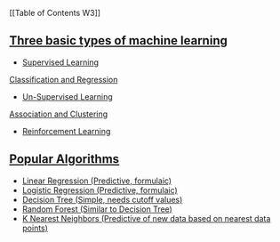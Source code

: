 [[Table of Contents W3]]

## <u>Three basic types of machine learning
- Supervised Learning

Classification and Regression

- Un-Supervised Learning

Association and Clustering

- Reinforcement Learning


## <u>Popular Algorithms</u>
- Linear Regression (Predictive, formulaic)
- Logistic Regression (Predictive, formulaic)
- Decision Tree (Simple, needs cutoff values)
- Random Forest (Similar to Decision Tree)
- K Nearest Neighbors (Predictive of new data based on nearest data points)